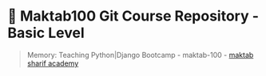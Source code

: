 # :book: Maktab100 Git Course Repository - Basic Level
> Memory: Teaching Python|Django Bootcamp - maktab-100 - [maktab sharif academy](https://maktabsharif.ir)
